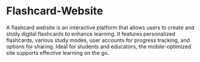 # Flashcard-Website
A flashcard website is an interactive platform that allows users to create and study digital flashcards to enhance learning. It features personalized flashcards, various study modes, user accounts for progress tracking, and options for sharing. Ideal for students and educators, the mobile-optimized site supports effective learning on the go.
